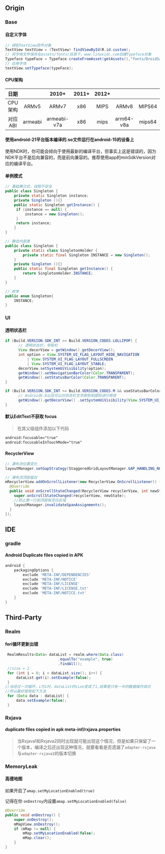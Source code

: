 ## Origin

### Base

#### 自定义字体

```java
// 得到TextView控件对象
TextView textView = (TextView) findViewById(R.id.custom);
// 将字体文件保存在assets/fonts/目录下，www.linuxidc.com创建Typeface对象
Typeface typeFace = Typeface.createFromAsset(getAssets(),"fonts/DroidSansThai.ttf");
// 应用字体
textView.setTypeface(typeFace);
```
#### CPU架构

|  日期   |         |    2010+    | 2011+ | 2012+ |           |        | 2014+  |
| :---: | :-----: | :---------: | :---: | :---: | :-------: | :----: | :----: |
| CPU架构 |  ARMv5  |    ARMv7    |  x86  | MIPS  |   ARMv8   | MIPS64 | x86_64 |
| 对应ABI | armeabi | armeabi-v7a |  x86  | mips  | arm64-v8a | mips64 | x86_64 |

#### 使用android-21平台版本编译的.so文件运行在android-15的设备上

使用NDK时，你可能会倾向于使用最新的编译平台，但事实上这是错误的，因为NDK平台不是后向兼容的，而是前向兼容的。推荐使用app的minSdkVersion对应的编译平台。

#### 单例模式

```java
// 基础懒汉式，线程不安全
public class Singleton {
    private static Singleton instance;
    private Singleton (){}
    public static Singleton getInstance() {
     if (instance == null) {
         instance = new Singleton();
     }
     return instance;
    }
}

// 静态内部类
public class Singleton {  
    private static class SingletonHolder {  
        private static final Singleton INSTANCE = new Singleton();  
    }  
    private Singleton (){}  
    public static final Singleton getInstance() {  
        return SingletonHolder.INSTANCE; 
    }  
}

// 枚举
public enum Singleton{
    INSTANCE;
}
```



### UI

#### 透明状态栏

```Java
if (Build.VERSION.SDK_INT >= Build.VERSION_CODES.LOLLIPOP) {
      // 透明状态栏，导航栏
      View decorView = getWindow().getDecorView();
      int option = View.SYSTEM_UI_FLAG_LAYOUT_HIDE_NAVIGATION
          | View.SYSTEM_UI_FLAG_LAYOUT_FULLSCREEN
          | View.SYSTEM_UI_FLAG_LAYOUT_STABLE;
      decorView.setSystemUiVisibility(option);
      getWindow().setNavigationBarColor(Color.TRANSPARENT);
      getWindow().setStatusBarColor(Color.TRANSPARENT);
}

if (Build.VERSION.SDK_INT >= Build.VERSION_CODES.M && useStatusBarColor) {
      // Android6.0以后可以对状态栏文字颜色和图标进行修改
      getWindow().getDecorView() .setSystemUiVisibility(View.SYSTEM_UI_FLAG_LAYOUT_FULLSCREEN | View.SYSTEM_UI_FLAG_LIGHT_STATUS_BAR);
}
```

#### 默认EditText不获取 focus

> 在其父级组件添加以下代码

```xml
android:focusable="true"
android:focusableInTouchMode="true"
```

#### RecyclerView

```java
// 瀑布流位置变化
layoutManager.setGapStrategy(StaggeredGridLayoutManager.GAP_HANDLING_NONE);

// 瀑布流顶部留白
mRecyclerView.addOnScrollListener(new RecyclerView.OnScrollListener() {
  @Override
  public void onScrollStateChanged(RecyclerView recyclerView, int newState) {
    super.onScrollStateChanged(recyclerView, newState);
    //防止第一行到顶部有空白区域
    layoutManager.invalidateSpanAssignments();
  }
});
```

## IDE

### gradle

#### Android Duplicate files copied in APK


```groovy
android {  
	packagingOptions {  
        exclude 'META-INF/DEPENDENCIES'  
        exclude 'META-INF/NOTICE'  
        exclude 'META-INF/LICENSE'  
        exclude 'META-INF/LICENSE.txt'  
        exclude 'META-INF/NOTICE.txt'  
    }  
}  
```

## Third-Party

### Realm

#### fori循环更新出错

```java
 RealmResults<Data> dataList = realm.where(Data.class)
                        .equalTo("example", true)
                        .findAll();
 //size = 2
 for (int i = 0; i < dataList.size(); i++) {
     dataList.get(i).setExample(false);
 }
//当经过一次循环，i为1时，dataList的size变成了1,结果是只有一半的数据操作成功
//所以最好使用如下方法
 for (Data data : dataList) {
     data.setExample(false);
 }
```

### Rxjava

#### duplicate files copied in apk meta-inf/rxjava.properties

> 当Rxjava1和Rxjava2同时出现就可能出现这个情况，但是如果只保留了一个版本，编译之后还出现这种情况，就要看看是否遗漏了`adapter-rxjava`与`adapter-rxjava2`的版本切换



### MemoryLeak

#### 高德地图

如果开启了`amap.setMyLocationEnabled(true)` 

记得在你 `onDestroy`内设置`amap.setMyLocationEnabled(false)` 

```Java
@Override
public void onDestroy() {
	super.onDestroy();
    mMapView.onDestroy();
    if (mMap != null) {
        mMap.setMyLocationEnabled(false);
        mMap.clear();
    }
}
```

